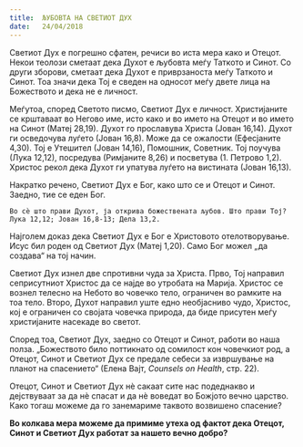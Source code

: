 ```yaml
---
title:  ЉУБОВТА НА СВЕТИОТ ДУХ
date:   24/04/2018
---
```


Светиот Дух е погрешно сфатен, речиси во иста мера како и Отецот. Некои теолози сметаат дека Духот е љубовта меѓу Таткото и Синот. Со други зборови, сметаат дека Духот е приврзаноста меѓу Таткото и Синот. Тоа значи дека Тој е сведен на односот меѓу двете лица на Божеството и дека не е личност.

Меѓутоа, според Светото писмо, Светиот Дух е личност. Христијаните се крштаваат во Негово име, исто како и во името на Отецот и во името на Синот (Матеј 28,19). Духот го прославува Христа (Јован 16,14). Духот ги осведочува луѓето (Јован 16,8). Може да се ожалости (Ефесјаните 4,30). Тој е Утешител (Јован 14,16), Помошник, Советник. Тој поучува (Лука 12,12), посредува (Римјаните 8,26) и посветува (1. Петрово 1,2). Христос рекол дека Духот ги упатува луѓето на вистината (Јован 16,13).

Накратко речено, Светиот Дух е Бог, како што се и Отецот и Синот. Заедно, тие се еден Бог.

`Во сѐ што прави Духот, ја открива божествената љубов. Што прави Тој? Лука 12,12; Јован 16,8-13; Дела 13,2.`

Најголем доказ дека Светиот Дух е Бог е Христовото отелотворување. Исус бил роден од Светиот Дух (Матеј 1,20). Само Бог можел „да создава“ на тој начин.

Светиот Дух изнел две спротивни чуда за Христа. Прво, Тој направил сеприсутниот Христос да се најде во утробата на Марија. Христос се вознел телесно на Небото во човечко тело, ограничен во рамките на тоа тело. Второ, Духот направил уште едно необјасниво чудо, Христос, кој е ограничен со својата човечка природа, да биде присутен меѓу христијаните насекаде во светот.

Според тоа, Светиот Дух, заедно со Отецот и Синот, работи во наша полза. „Божеството било поттикнато од сомилост кон човечкиот род, а Отецот, Синот и Светиот Дух се предале себеси за извршување на планот на спасението“ (Елена Вајт, *Counsels on Health*, стр. 22).

Отецот, Синот и Светиот Дух нѐ сакаат сите нас подеднакво и дејствуваат за да нѐ спасат и да нѐ воведат во Божјото вечно царство. Како тогаш можеме да го занемариме таквото возвишено спасение?

**Во колкава мера можеме да примиме утеха од фактот дека Отецот, Синот и Светиот Дух работат за нашето вечно добро?**
